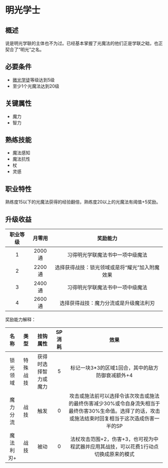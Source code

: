 # 明光学士

## 概述

说是明光学联的主体也不为过。已经基本掌握了光魔法的他们正是学联之础，也正契合了“明光”之名。

## 必要条件

* <a href="../lightApprentice" target="_blank">微光学徒</a>等级达到5级
* 至少1个光魔法达到20级

## 关键属性

* 魔力
* 智力

## 熟练技能

* 魔法感知
* 魔法抗性
* 杖
* 灵感
  
## 职业特性

熟练度15以下的光魔法获得的经验翻倍，熟练度20以上的光魔法有阈值+5奖励。

## 升级收益

职业等级|月零用|奖励能力
:--:|:--:|:--:
1|2000通|习得明光学联魔法书中一项中级魔法
2|2200通|选择获得战技：锁光领域或是将“耀光”加入附魔效果
3|2400通|习得明光学联魔法书中一项中级魔法
4|2600通|选择获得战技：魔力分流或是升级魔法利刃


奖励能力解释：

名称|类型|挂钩属性|SP消耗|效果
:--:|:--:|:--:|:--:|:--:
锁光领域|特殊战技|获得时选择智力或魔力|5|标记一块3*3的区域1回合，其中的敌方防御衰减额外+4
魔力分流|战技|触发|0|攻击或施法前可以选择令该次攻击或施法的最终伤害减少30%或令自身流失相当于最终伤害30%生命值。选择了的话，攻击或施法结束时回复相当于这次造成伤害一半的SP
魔法利刃+|战技|被动|0|法杖攻击范围+2，伤害+3，也可视为中程武器并应用其战技，可以花费1行动点切换成原来的模式